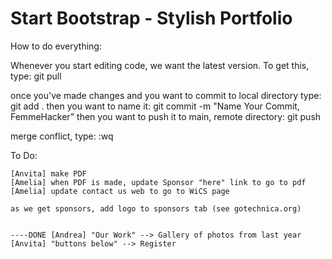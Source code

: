 Start Bootstrap - Stylish Portfolio
=========

How to do everything:

Whenever you start editing code, we want the latest version. To get this, type: 
	git pull 

once you've made changes and you want to commit to local directory
type: 
	git add .
then you want to name it:
	git commit -m "Name Your Commit, FemmeHacker"
then you want to push it to main, remote directory:
	git push

merge conflict, type: :wq



To Do:
	

	[Anvita] make PDF
	[Amelia] when PDF is made, update Sponsor "here" link to go to pdf
	[Amelia] update contact us web to go to WiCS page

	as we get sponsors, add logo to sponsors tab (see gotechnica.org)
	
	
	----DONE [Andrea] "Our Work" --> Gallery of photos from last year
	[Anvita] "buttons below" --> Register
	 
	